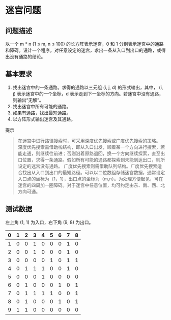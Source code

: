 # 迷宫问题

## 问题描述

以一个 m \* n (1 ≤ m, n ≤ 100) 的长方阵表示迷宫，0 和 1 分别表示迷宫中的通路和障碍。设计一个程序，对任意设定的迷宫，求出一条从入口到出口的通路，或得出没有通路的结论。

## 基本要求

1. 找出迷宫中的一条通路。求得的通路以三元组 (i, j, d) 的形式输出，其中， (i, j) 表示迷宫中的一个坐标，d 表示走到下一坐标的方向。若迷宫中没有通路，则输出“无解”。
2. 找出迷宫中所有可能的通路。
3. 如果有通路，找出最短通路。
4. 以方阵形式输出迷宫及其通路。

提示

> 在迷宫中进行路径搜索时，可采用深度优先搜索或广度优先搜索的策略。
> 深度优先搜索需借助栈结构，即从入口出发，顺着某一个方向进行搜索，若能走通，则继续往前进；否则沿着原路退回，换一个方向继续探索，直至出口位置，求得一条通路。假如所有可能的通路都探索到未能到达出口，则所设定的迷宫没有通路。
> 广度优先搜索则需借助队列结构。广度优先搜索适合找出从入口到出口的最短路径。可以以二位数组存储迷宫数据，通常设定入口点的坐标为（1，1），出口点的坐标为（m,n）。为处理方便起见，可在迷宫的四周加一圈障碍。对于迷宫中任意位置，均可约定由东、南、西、北方向可通。

## 测试数据

左上角 (1, 1) 为入口，右下角 (9, 8) 为出口。

| 0   | 1   | 2   | 3   | 4   | 5   | 6   | 7   | 8   |
| --- | --- | --- | --- | --- | --- | --- | --- | --- |
| 1   | 0   | 0   | 1   | 0   | 0   | 0   | 1   | 0   |
| 2   | 0   | 0   | 1   | 0   | 0   | 0   | 1   | 0   |
| 3   | 0   | 0   | 0   | 0   | 1   | 0   | 1   | 1   |
| 4   | 0   | 1   | 1   | 1   | 0   | 0   | 1   | 0   |
| 5   | 0   | 0   | 0   | 1   | 0   | 0   | 0   | 0   |
| 6   | 0   | 1   | 0   | 0   | 0   | 1   | 0   | 1   |
| 7   | 0   | 1   | 1   | 1   | 1   | 0   | 0   | 1   |
| 8   | 0   | 1   | 0   | 0   | 0   | 1   | 0   | 1   |
| 9   | 1   | 1   | 0   | 0   | 0   | 0   | 0   | 0   |
